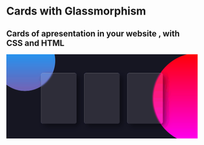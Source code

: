 # Cards with Glassmorphism

## Cards of apresentation in your website , with CSS and HTML  

<img src='cardglass.gif'>
